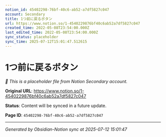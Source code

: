 ```yaml
---
notion_id: 45402298-76bf-40c6-ab52-a7df5827c047
account: Secondary
title: 1つ前に戻るボタン
url: https://www.notion.so/1-4540229876bf40c6ab52a7df5827c047
created_time: 2022-05-08T23:54:00.000Z
last_edited_time: 2022-05-08T23:54:00.000Z
sync_status: placeholder
sync_time: 2025-07-12T15:01:47.512615
---
```


# 1つ前に戻るボタン

*🔄 This is a placeholder file from Notion Secondary account.*

**Original URL**: https://www.notion.so/1-4540229876bf40c6ab52a7df5827c047

**Status**: Content will be synced in a future update.

**Page ID**: `45402298-76bf-40c6-ab52-a7df5827c047`

---

*Generated by Obsidian-Notion sync at 2025-07-12 15:01:47*
